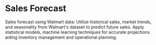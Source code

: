 # Sales Forecast

Sales forecast using Walmart data: Utilize historical sales, market trends, and seasonality from Walmart's dataset to predict future sales. Apply statistical models, machine learning techniques for accurate projections aiding inventory management and operational planning.
